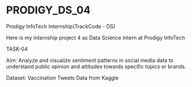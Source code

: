 # PRODIGY_DS_04

Prodigy InfoTech Internship(TrackCode - DS)

Here is my internship project 4 as Data Science intern at Prodigy InfoTech

TASK-04

Aim: Analyze and visualize sentiment patterns in social media data to understand public opinion and attitudes towards specific topics or brands.

Dataset:  Vaccination Tweets Data from Kaggle
